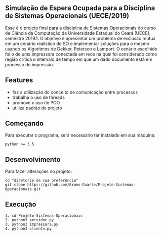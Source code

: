 ## Simulação de Espera Ocupada para a Disciplina de Sistemas Operacionais (UECE/2019) ##

Esse é o projeto final para a disciplina de Sistemas Operacionais do curso de Ciência da Computação 
da Universidade Estadual do Ceará (UECE), semestre 2019.1. O objetivo é apresentar um problema de 
exclusão mútua em um cenário realístico de SO e implementar soluções para o mesmo usando os Algoritmos 
de Dekker, Peterson e Lamport. O cenário escolhido foi o de uma impressora conectada em rede na qual 
foi considerado como região crítica o intervalo de tempo em que um dado documento está em processo de 
impressão.

## Features

- faz a utilização do conceito de comunicação entre processos
- trabalha o uso de threads
- promove o uso de POO
- utiliza padrão de projeto

## Começando

Para executar o programa, será necessário ter instalado em sua máquina:

`python >= 3.5`

## Desenvolvimento

Para fazer alterações no projeto:

```
cd "diretorio de sua preferência"
git clone https://github.com/Bruno-Duarte/Projeto-Sistemas-Operacionais.git
```

## Execução

```
1. cd Projeto-Sistemas-Operacionais
2. python3 servidor.py
3. python3 impressora.py
4. python3 cliente.py
```
